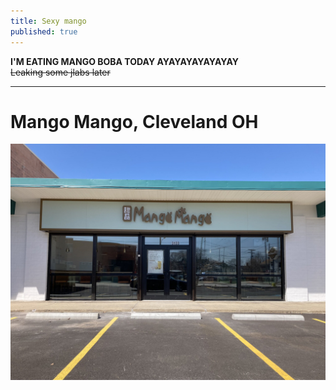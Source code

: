 ```yaml
---
title: Sexy mango
published: true
---
```

**I'M EATING MANGO BOBA TODAY AYAYAYAYAYAYAY**
<br>~~Leaking some jlabs later~~

---

<h1>Mango Mango, Cleveland OH</h1>

![Mango Mango](/assets/images/20220417_103805.jpg)
